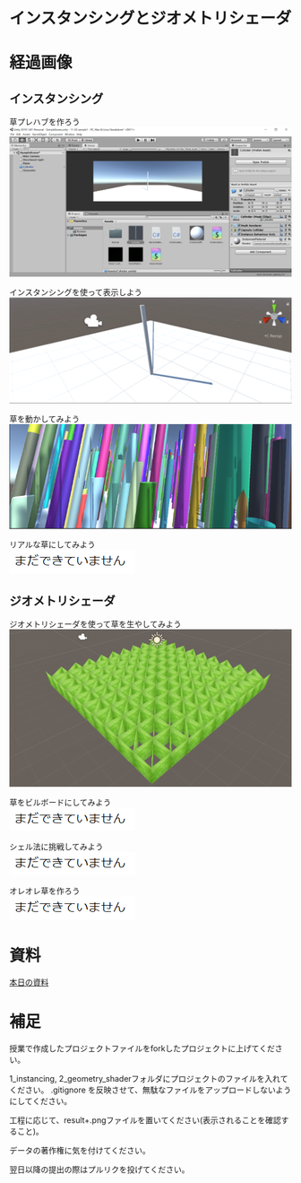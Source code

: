 # インスタンシングとジオメトリシェーダ

# 経過画像
## インスタンシング
草プレハブを作ろう<br>
![結果画像:草プレハブを作ろう](result1.png)<br>

インスタンシングを使って表示しよう<br>
![結果画像:インスタンシングを使って表示しよう](result2.png)<br>

草を動かしてみよう<br>
![結果画像:草を動かしてみよう](result3.png)<br>

リアルな草にしてみよう<br>
![結果画像:リアルな草にしてみよう](result4.png)<br>


## ジオメトリシェーダ
ジオメトリシェーダを使って草を生やしてみよう<br>
![結果画像:ジオメトリシェーダを使って草を生やしてみよう](result5.png)<br>

草をビルボードにしてみよう<br>
![結果画像:草をビルボードにしてみよう](result6.png)<br>

シェル法に挑戦してみよう<br>
![結果画像:シェル法に挑戦してみよう](result7.png)<br>

オレオレ草を作ろう<br>
![結果画像:オレオレ草を作ろう](result8.png)<br>

# 資料

[本日の資料](%5B%E5%85%AC%E9%96%8B%E7%94%A8%5D%202019_%E3%83%97%E3%83%AD%E3%82%B0%E3%83%A9%E3%83%A0%E3%83%AF%E3%83%BC%E3%82%AF%E3%82%B7%E3%83%A7%E3%83%83%E3%83%97IV%20(9)%20%20%E3%83%88%E3%83%AC%E3%82%A4%E3%83%AB.pdf)

# 補足
授業で作成したプロジェクトファイルをforkしたプロジェクトに上げてください。

1_instancing, 2_geometry_shaderフォルダにプロジェクトのファイルを入れてください。
.gitignore を反映させて、無駄なファイルをアップロードしないようにしてください。

工程に応じて、result+.pngファイルを置いてください(表示されることを確認すること)。

データの著作権に気を付けてください。

翌日以降の提出の際はプルリクを投げてください。
